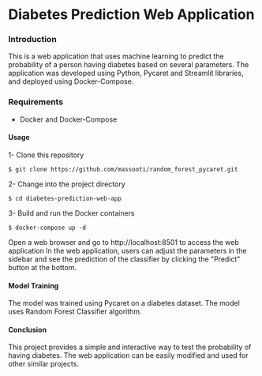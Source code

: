 # Diabetes Prediction Web Application


### Introduction

This is a web application that uses machine learning to predict the probability of a person having diabetes based on several parameters. The application was developed using Python, Pycaret and Streamlit libraries, and deployed using Docker-Compose.



### Requirements

* Docker and Docker-Compose

#### Usage

1- Clone this repository

```
$ git clone https://github.com/massooti/random_forest_pycaret.git

```
2- Change into the project directory

```
$ cd diabetes-prediction-web-app

```

3- Build and run the Docker containers

```
$ docker-compose up -d

```
Open a web browser and go to http://localhost:8501 to access the web application
In the web application, users can adjust the parameters in the sidebar and see the prediction of the classifier by clicking the "Predict" button at the bottom.

#### Model Training
The model was trained using Pycaret on a diabetes dataset. The model uses Random Forest Classifier algorithm.

#### Conclusion
This project provides a simple and interactive way to test the probability of having diabetes. The web application can be easily modified and used for other similar projects.
